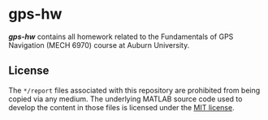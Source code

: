# gps-hw
***gps-hw*** contains all homework related to the Fundamentals of GPS Navigation (MECH 6970) course at Auburn University.

## License

The `*/report` files associated with this repository are prohibited from being copied via any medium. The underlying MATLAB source code used to develop the content in those files is licensed under the [MIT license](LICENSE.md).
